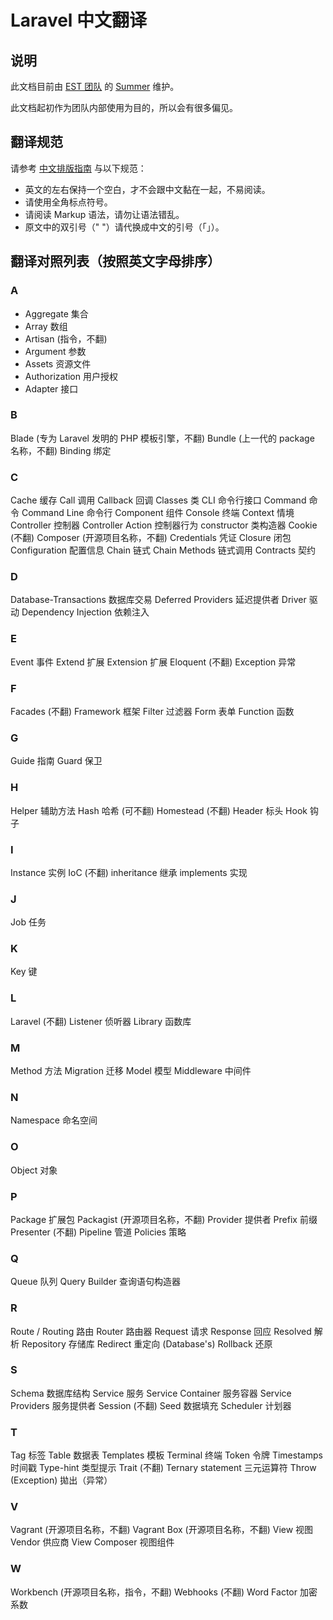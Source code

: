 # Laravel 中文翻译

## 说明

此文档目前由 [EST 团队](http://estgroupe.com) 的 [Summer](https://phphub.org/users/1) 维护。

此文档起初作为团队内部使用为目的，所以会有很多偏见。

## 翻译规范

请参考 [中文排版指南](https://github.com/sparanoid/chinese-copywriting-guidelines) 与以下规范：

* 英文的左右保持一个空白，才不会跟中文黏在一起，不易阅读。
* 请使用全角标点符号。
* 请阅读 Markup 语法，请勿让语法错乱。
* 原文中的双引号（" "）请代换成中文的引号（「」）。

## 翻译对照列表（按照英文字母排序）

### A

- Aggregate 集合
- Array 数组
- Artisan (指令，不翻)
- Argument 参数
- Assets 资源文件
- Authorization 用户授权
- Adapter 接口

### B

Blade (专为 Laravel 发明的 PHP 模板引擎，不翻)
Bundle (上一代的 package 名称，不翻)
Binding 绑定

### C

Cache 缓存
Call 调用
Callback 回调
Classes 类
CLI 命令行接口
Command 命令
Command Line 命令行
Component 组件
Console 终端
Context 情境
Controller  控制器
Controller Action 控制器行为
constructor 类构造器
Cookie (不翻)
Composer (开源项目名称，不翻)
Credentials 凭证
Closure 闭包
Configuration 配置信息
Chain 链式
Chain Methods 链式调用
Contracts 契约

### D

Database-Transactions  数据库交易
Deferred Providers 延迟提供者
Driver 驱动
Dependency Injection 依赖注入

### E

Event 事件
Extend 扩展
Extension 扩展
Eloquent (不翻)
Exception 异常

### F

Facades (不翻)
Framework 框架
Filter 过滤器
Form 表单
Function 函数

### G

Guide 指南
Guard 保卫

### H

Helper 辅助方法
Hash 哈希 (可不翻)
Homestead (不翻)
Header 标头
Hook 钩子

### I

Instance 实例
IoC (不翻)
inheritance 继承
implements 实现

### J

Job 任务

### K

Key 键

### L

Laravel (不翻)
Listener 侦听器
Library 函数库

### M

Method 方法
Migration 迁移
Model 模型
Middleware 中间件

### N

Namespace 命名空间

### O

Object 对象

### P

Package 扩展包
Packagist (开源项目名称，不翻)
Provider 提供者
Prefix 前缀
Presenter (不翻)
Pipeline 管道
Policies 策略

### Q

Queue 队列
Query Builder 查询语句构造器

### R

Route / Routing 路由
Router 路由器
Request 请求
Response 回应
Resolved 解析
Repository 存储库
Redirect 重定向
(Database's) Rollback 还原

### S

Schema 数据库结构
Service 服务
Service Container 服务容器
Service Providers 服务提供者
Session (不翻)
Seed 数据填充
Scheduler 计划器

### T

Tag 标签
Table 数据表
Templates 模板
Terminal 终端
Token 令牌
Timestamps 时间戳
Type-hint 类型提示
Trait (不翻)
Ternary statement 三元运算符
Throw (Exception) 拋出（异常）

### V

Vagrant (开源项目名称，不翻)
Vagrant Box (开源项目名称，不翻)
View 视图
Vendor 供应商
View Composer 视图组件

### W

Workbench (开源项目名称，指令，不翻)
Webhooks (不翻)
Word Factor 加密系数
